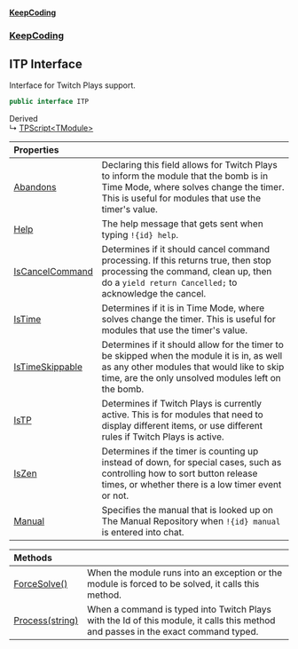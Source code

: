 #### [KeepCoding](index.md 'index')
### [KeepCoding](KeepCoding.md 'KeepCoding')
## ITP Interface
Interface for Twitch Plays support.   
```csharp
public interface ITP
```

Derived  
&#8627; [TPScript&lt;TModule&gt;](KeepCoding_TPScript_TModule_.md 'KeepCoding.TPScript&lt;TModule&gt;')  

| Properties | |
| :--- | :--- |
| [Abandons](KeepCoding_ITP_Abandons.md 'KeepCoding.ITP.Abandons') | Declaring this field allows for Twitch Plays to inform the module that the bomb is in Time Mode, where solves change the timer. This is useful for modules that use the timer's value.<br/> |
| [Help](KeepCoding_ITP_Help.md 'KeepCoding.ITP.Help') | The help message that gets sent when typing `!{id} help`.<br/> |
| [IsCancelCommand](KeepCoding_ITP_IsCancelCommand.md 'KeepCoding.ITP.IsCancelCommand') | Determines if it should cancel command processing. If this returns true, then stop processing the command, clean up, then do a `yield return Cancelled;` to acknowledge the cancel.<br/> |
| [IsTime](KeepCoding_ITP_IsTime.md 'KeepCoding.ITP.IsTime') | Determines if it is in Time Mode, where solves change the timer. This is useful for modules that use the timer's value.<br/> |
| [IsTimeSkippable](KeepCoding_ITP_IsTimeSkippable.md 'KeepCoding.ITP.IsTimeSkippable') | Determines if it should allow for the timer to be skipped when the module it is in, as well as any other modules that would like to skip time, are the only unsolved modules left on the bomb. <br/> |
| [IsTP](KeepCoding_ITP_IsTP.md 'KeepCoding.ITP.IsTP') | Determines if Twitch Plays is currently active. This is for modules that need to display different items, or use different rules if Twitch Plays is active.<br/> |
| [IsZen](KeepCoding_ITP_IsZen.md 'KeepCoding.ITP.IsZen') | Determines if the timer is counting up instead of down, for special cases, such as controlling how to sort button release times, or whether there is a low timer event or not.<br/> |
| [Manual](KeepCoding_ITP_Manual.md 'KeepCoding.ITP.Manual') | Specifies the manual that is looked up on The Manual Repository when `!{id} manual` is entered into chat.<br/> |

| Methods | |
| :--- | :--- |
| [ForceSolve()](KeepCoding_ITP_ForceSolve().md 'KeepCoding.ITP.ForceSolve()') | When the module runs into an exception or the module is forced to be solved, it calls this method.<br/> |
| [Process(string)](KeepCoding_ITP_Process(string).md 'KeepCoding.ITP.Process(string)') | When a command is typed into Twitch Plays with the Id of this module, it calls this method and passes in the exact command typed.<br/> |
